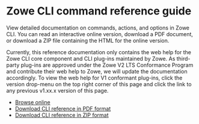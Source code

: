 # Zowe CLI command reference guide

View detailed documentation on commands, actions, and options in Zowe CLI. You can read an interactive online version, download a PDF document, or download a ZIP file containing the HTML for the online version.

Currently, this reference documentation only contains the web help for 
the Zowe CLI core component and CLI plug-ins maintained by Zowe. As third-party plug-ins are approved under the Zowe V2 LTS Conformance Program and contribute their web help to Zowe, we will update the documentation accordingly. To view the web help for V1 conformant plug-ins, click the version drop-menu on the top right corner of this page and click the link to any previous v1.xx.x version of this page.

- <a href="/v2.9.x/web_help/index.html" target="_blank">Browse online</a>
- <a href="/v2.9.x/CLIReference_Zowe.pdf" target="_blank">Download CLI reference in PDF format</a>
- <a href="/v2.9.x/zowe_web_help.zip" target="_blank">Download CLI reference in ZIP format</a>
